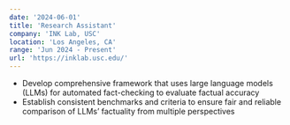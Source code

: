 ```yaml
---
date: '2024-06-01'
title: 'Research Assistant'
company: 'INK Lab, USC'
location: 'Los Angeles, CA'
range: 'Jun 2024 - Present'
url: 'https://inklab.usc.edu/'
---
```


- Develop comprehensive framework that uses large language models (LLMs) for automated fact-checking to evaluate factual accuracy
- Establish consistent benchmarks and criteria to ensure fair and reliable comparison of LLMs’ factuality from multiple perspectives